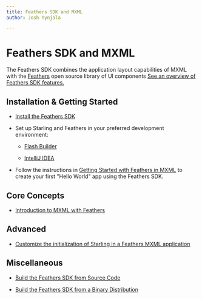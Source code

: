 ```yaml
---
title: Feathers SDK and MXML  
author: Josh Tynjala

---
```

# Feathers SDK and MXML

The Feathers SDK combines the application layout capabilities of MXML with the [Feathers](../) open source library of UI components [See an overview of Feathers SDK features.](features.html)

## Installation & Getting Started

-   [Install the Feathers SDK](http://feathersui.com/sdk/installer/)

-   Set up Starling and Feathers in your preferred development environment:

    -   [Flash Builder](flash-builder.html)

    -   [IntelliJ IDEA](intellij-idea.html)

-   Follow the instructions in [Getting Started with Feathers in MXML](getting-started-mxml.html) to create your first "Hello World" app using the Feathers SDK.

## Core Concepts

-   [Introduction to MXML with Feathers](mxml.html)

## Advanced

-   [Customize the initialization of Starling in a Feathers MXML application](custom-starling-initialization.html)

## Miscellaneous

-   [Build the Feathers SDK from Source Code](build-source-code.html)

-   [Build the Feathers SDK from a Binary Distribution](build-binary-distribution.html)